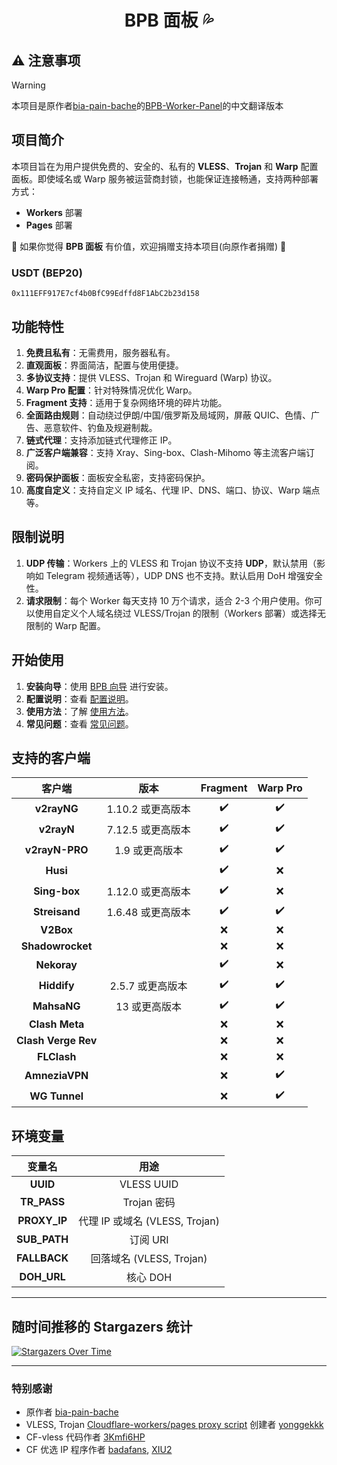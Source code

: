 <h1 align="center">BPB 面板 💦</h1>

## ⚠️ 注意事项

> [!WARNING]
> 本项目是原作者[bia-pain-bache](https://github.com/bia-pain-bache)的[BPB-Worker-Panel](https://github.com/bia-pain-bache/BPB-Worker-Panel)的中文翻译版本

## 项目简介

本项目旨在为用户提供免费的、安全的、私有的 **VLESS**、**Trojan** 和 **Warp** 配置面板。即使域名或 Warp 服务被运营商封锁，也能保证连接畅通，支持两种部署方式：

- **Workers** 部署
- **Pages** 部署

🌟 如果你觉得 **BPB 面板** 有价值，欢迎捐赠支持本项目(向原作者捐赠) 🌟

### USDT (BEP20)

```text
0x111EFF917E7cf4b0BfC99Edffd8F1AbC2b23d158
```

## 功能特性

1. **免费且私有**：无需费用，服务器私有。
2. **直观面板**：界面简洁，配置与使用便捷。
3. **多协议支持**：提供 VLESS、Trojan 和 Wireguard (Warp) 协议。
4. **Warp Pro 配置**：针对特殊情况优化 Warp。
5. **Fragment 支持**：适用于复杂网络环境的碎片功能。
6. **全面路由规则**：自动绕过伊朗/中国/俄罗斯及局域网，屏蔽 QUIC、色情、广告、恶意软件、钓鱼及规避制裁。
7. **链式代理**：支持添加链式代理修正 IP。
8. **广泛客户端兼容**：支持 Xray、Sing-box、Clash-Mihomo 等主流客户端订阅。
9. **密码保护面板**：面板安全私密，支持密码保护。
10. **高度自定义**：支持自定义 IP 域名、代理 IP、DNS、端口、协议、Warp 端点等。

## 限制说明

1. **UDP 传输**：Workers 上的 VLESS 和 Trojan 协议不支持 **UDP**，默认禁用（影响如 Telegram 视频通话等），UDP DNS 也不支持。默认启用 DoH 增强安全性。
2. **请求限制**：每个 Worker 每天支持 10 万个请求，适合 2-3 个用户使用。你可以使用自定义个人域名绕过 VLESS/Trojan 的限制（Workers 部署）或选择无限制的 Warp 配置。

## 开始使用

1. **安装向导**：使用 [BPB 向导](httpss://github.com/zatursure/BPB-Wizard-Chinese) 进行安装。
2. **配置说明**：查看 [配置说明](https://bia-pain-bache.github.io/BPB-Worker-Panel/configuration/)。
3. **使用方法**：了解 [使用方法](https://bia-pain-bache.github.io/BPB-Worker-Panel/usage/)。
4. **常见问题**：查看 [常见问题](https://bia-pain-bache.github.io/BPB-Worker-Panel/faq/)。

## 支持的客户端

|       客户端        |       版本        |      Fragment      |      Warp Pro      |
| :-----------------: | :---------------: | :----------------: | :----------------: |
|     **v2rayNG**     | 1.10.2 或更高版本 | :heavy_check_mark: | :heavy_check_mark: |
|     **v2rayN**      | 7.12.5 或更高版本 | :heavy_check_mark: | :heavy_check_mark: |
|   **v2rayN-PRO**    |  1.9 或更高版本   | :heavy_check_mark: | :heavy_check_mark: |
|      **Husi**       |                   | :heavy_check_mark: |        :x:         |
|    **Sing-box**     | 1.12.0 或更高版本 | :heavy_check_mark: |        :x:         |
|    **Streisand**    | 1.6.48 或更高版本 | :heavy_check_mark: | :heavy_check_mark: |
|      **V2Box**      |                   |        :x:         |        :x:         |
|  **Shadowrocket**   |                   |        :x:         |        :x:         |
|     **Nekoray**     |                   | :heavy_check_mark: |        :x:         |
|     **Hiddify**     | 2.5.7 或更高版本  | :heavy_check_mark: | :heavy_check_mark: |
|     **MahsaNG**     |   13 或更高版本   | :heavy_check_mark: | :heavy_check_mark: |
|   **Clash Meta**    |                   |        :x:         |        :x:         |
| **Clash Verge Rev** |                   |        :x:         |        :x:         |
|     **FLClash**     |                   |        :x:         |        :x:         |
|   **AmneziaVPN**    |                   |        :x:         | :heavy_check_mark: |
|    **WG Tunnel**    |                   |        :x:         | :heavy_check_mark: |

## 环境变量

|    变量名    |              用途              |
| :----------: | :----------------------------: |
|   **UUID**   |           VLESS UUID           |
| **TR_PASS**  |          Trojan 密码           |
| **PROXY_IP** | 代理 IP 或域名 (VLESS, Trojan) |
| **SUB_PATH** |            订阅 URI            |
| **FALLBACK** |    回落域名 (VLESS, Trojan)    |
| **DOH_URL**  |            核心 DOH            |

---

## 随时间推移的 Stargazers 统计

[![Stargazers Over Time](https://starchart.cc/bia-pain-bache/BPB-Worker-Panel.svg?variant=adaptive)](https://starchart.cc/bia-pain-bache/BPB-Worker-Panel)

---

### 特别感谢

- 原作者 [bia-pain-bache](https://github.com/bia-pain-bache)
- VLESS, Trojan [Cloudflare-workers/pages proxy script](https://github.com/yonggekkk/Cloudflare-workers-pages-vless) 创建者 [yonggekkk](https://github.com/yonggekkk)
- CF-vless 代码作者 [3Kmfi6HP](https://github.com/3Kmfi6HP/EDtunnel)
- CF 优选 IP 程序作者 [badafans](https://github.com/badafans/Cloudflare-IP-SpeedTest), [XIU2](https://github.com/XIU2/CloudflareSpeedTest)
